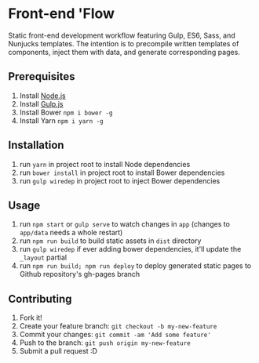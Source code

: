 # Front-end 'Flow
Static front-end development workflow featuring Gulp, ES6, Sass, and Nunjucks templates. The intention is to precompile written templates of components, inject them with data, and generate corresponding pages.

## Prerequisites
1. Install [Node.js](https://nodejs.org/en/download/)
2. Install [Gulp.js](http://gulpjs.com)
3. Install Bower `npm i bower -g`
4. Install Yarn `npm i yarn -g`

## Installation
1. run `yarn` in project root to install Node dependencies
2. run `bower install` in project root to install Bower dependencies
3. run `gulp wiredep` in project root to inject Bower dependencies

## Usage
1. run `npm start` or `gulp serve` to watch changes in `app` (changes to `app/data` needs a whole restart)
2. run `npm run build` to build static assets in `dist` directory
3. run `gulp wiredep` if ever adding bower dependencies, it'll update the `_layout` partial
4. run `npm run build; npm run deploy` to deploy generated static pages to Github repository's gh-pages branch

## Contributing
1. Fork it!
2. Create your feature branch: `git checkout -b my-new-feature`
3. Commit your changes: `git commit -am 'Add some feature'`
4. Push to the branch: `git push origin my-new-feature`
5. Submit a pull request :D
